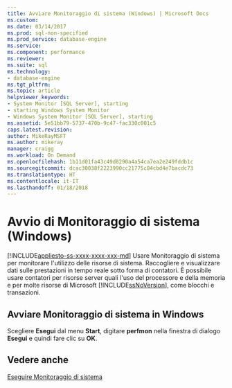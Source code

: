 ```yaml
---
title: Avviare Monitoraggio di sistema (Windows) | Microsoft Docs
ms.custom: 
ms.date: 03/14/2017
ms.prod: sql-non-specified
ms.prod_service: database-engine
ms.service: 
ms.component: performance
ms.reviewer: 
ms.suite: sql
ms.technology:
- database-engine
ms.tgt_pltfrm: 
ms.topic: article
helpviewer_keywords:
- System Monitor [SQL Server], starting
- starting Windows System Monitor
- Windows System Monitor [SQL Server], starting
ms.assetid: 5e51bb79-5737-470b-9c47-fac330c001c5
caps.latest.revision: 
author: MikeRayMSFT
ms.author: mikeray
manager: craigg
ms.workload: On Demand
ms.openlocfilehash: 1b11d01fa43c49d8290a4a54ca7ea2e249fddb1c
ms.sourcegitcommit: dcac30038f2223990cc21775c84cbd4e7bacdc73
ms.translationtype: HT
ms.contentlocale: it-IT
ms.lasthandoff: 01/18/2018
---
```

# <a name="start-system-monitor-windows"></a>Avvio di Monitoraggio di sistema (Windows)
[!INCLUDE[appliesto-ss-xxxx-xxxx-xxx-md](../../includes/appliesto-ss-xxxx-xxxx-xxx-md.md)] Usare Monitoraggio di sistema per monitorare l'utilizzo delle risorse di sistema. Raccogliere e visualizzare dati sulle prestazioni in tempo reale sotto forma di contatori. È possibile usare contatori per risorse server quali l'uso del processore e della memoria e per molte risorse di Microsoft [!INCLUDE[ssNoVersion](../../includes/ssnoversion-md.md)], come blocchi e transazioni.  
  
## <a name="start-system-monitor-in-windows"></a>Avviare Monitoraggio di sistema in Windows  
  
Scegliere **Esegui** dal menu **Start**, digitare **perfmon** nella finestra di dialogo **Esegui** e quindi fare clic su **OK**.  
  
## <a name="see-also"></a>Vedere anche  
 [Eseguire Monitoraggio di sistema](../../relational-databases/performance-monitor/run-system-monitor.md)  
  
  
